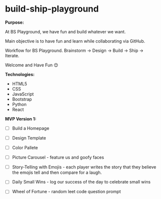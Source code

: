# build-ship-playground

**Purpose:**

At BS Playground, we have fun and build whatever we want.

Main objective is to have fun and learn while collaborating via GitHub.

Workflow for BS Playground. Brainstorm -> Design -> Build -> Ship -> Iterate.

Welcome and Have Fun :blush:


**Technologies:** 
* HTML5 
* CSS
* JavaScript
* Bootstrap
* Python
* React  

**MVP Version 1:**
- [ ] Build a Homepage
- [ ] Design Template
- [ ] Color Pallete
- [ ] Picture Carousel - feature us and goofy faces
- [ ] Story-Telling with Emojis - each player writes the story that they believe the emojis tell and then compare for a laugh.
- [ ] Daily Small Wins - log our success of the day to celebrate small wins
- [ ] Wheel of Fortune -  random leet code question prompt 



